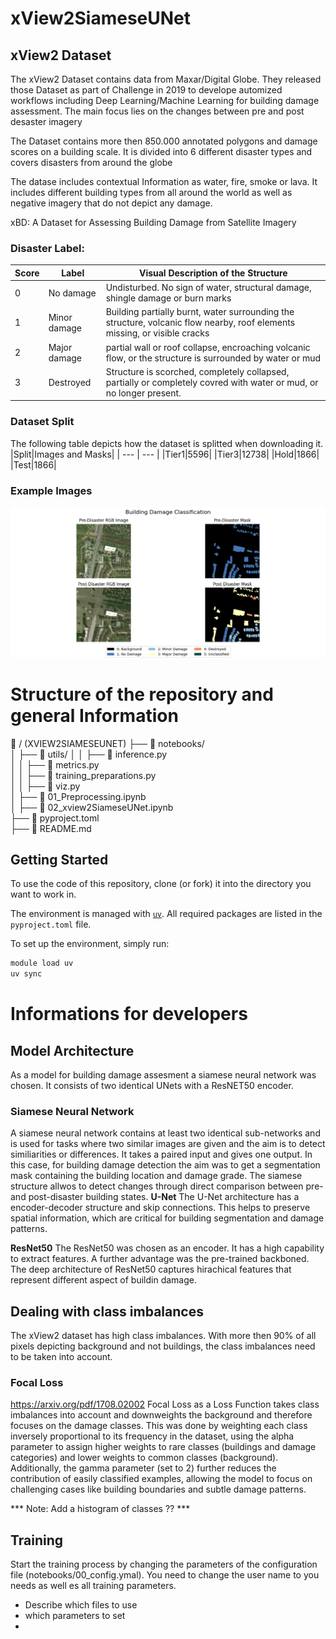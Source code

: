 # xView2SiameseUNet


## xView2 Dataset 
The xView2 Dataset contains data from Maxar/Digital Globe. They released those Dataset as part of Challenge in 2019 to develope automized workflows including Deep Learning/Machine Learning for building damage assessment. The main focus lies on the changes between pre and post desaster imagery

The Dataset contains more then 850.000 annotated polygons and damage scores on a building scale. It is divided into 6 different disaster types and covers disasters from around the globe

The datase includes contextual Information as water, fire, smoke or lava. It includes different building types from all around the world as well as negative imagery that do not depict any damage.


xBD: A Dataset for Assessing Building Damage from Satellite Imagery

### Disaster Label:

| Score | Label | Visual Description of the Structure |
| --- | --- | --- |
| 0 | No damage | Undisturbed. No sign of water, structural damage, shingle damage or burn marks |
| 1 | Minor damage | Building partially burnt, water surrounding the structure, volcanic flow nearby, roof elements missing, or visible cracks |
| 2 | Major damage | partial wall or roof collapse, encroaching volcanic flow, or the structure is surrounded by water or mud |
| 3 | Destroyed | Structure is scorched, completely collapsed, partially or completely covred with water or mud, or no longer present. |

### Dataset Split
The following table depicts how the dataset is splitted when downloading it. 
|Split|Images and Masks|
| --- | --- | 
|Tier1|5596|
|Tier3|12738|
|Hold|1866|
|Test|1866|

### Example Images

![Beispielbild](graphics/exampleImages.png)

# Structure of the repository and general Information


📁 / (XVIEW2SIAMESEUNET) 
├── 📁 notebooks/   
│ ├── 📁 utils/ 
│ │ ├── 📄 inference.py  
│ │ ├── 📄 metrics.py  
│ │ ├── 📄 training_preparations.py   
│ │ ├── 📄 viz.py  
│ ├── 📄 01_Preprocessing.ipynb  
│ ├── 📄 02_xview2SiameseUNet.ipynb   
├── 📄 pyproject.toml   
├── 📄 README.md  

## Getting Started

To use the code of this repository, clone (or fork) it into the directory you want to work in.

The environment is managed with [`uv`](https://github.com/astral-sh/uv). All required packages are listed in the `pyproject.toml` file.

To set up the environment, simply run:

```bash
module load uv
uv sync
```

# Informations for developers
## Model Architecture
As a model for building damage assesment a siamese neural network was chosen. It consists of two identical UNets with a ResNET50 encoder.
### Siamese Neural Network
A siamese neural network contains at least two identical sub-networks and is used for tasks where two similar images are given and the aim is to detect similiarities or differences. 
It takes a paired input and gives one output. In this case, for building damage detection the aim was to get a segmentation mask containing the building location and damage grade. 
The siamese structure allwos to detect changes through direct comparison between pre- and post-disaster building states.
**U-Net**
The U-Net architecture has a encoder-decoder structure and skip connections. This helps to preserve spatial information, which are critical for building segmentation and damage patterns.


**ResNet50** 
The ResNet50 was chosen as an encoder. It has a high capability to extract features. A further advantage was the pre-trained backboned. The deep architecture of ResNet50 captures hirachical features that represent different aspect of buildin damage. 

## Dealing with class imbalances
The xView2 dataset has high class imbalances. With more then 90% of all pixels depicting background and not buildings, 
the class imbalances need to be taken into account.
### Focal Loss
https://arxiv.org/pdf/1708.02002
Focal Loss as a Loss Function takes class imbalances into account and downweights the background and therefore focuses on the damage classes.
This was done by weighting each class inversely proportional to its frequency in the dataset, using the alpha parameter to assign higher weights 
to rare classes (buildings and damage categories) and 
lower weights to common classes (background). Additionally, the gamma parameter (set to 2) 
further reduces the contribution of easily classified examples, allowing the model to focus on challenging cases like building boundaries 
and subtle damage patterns.
 
*** Note: Add a histogram of classes ?? ***

## Training
Start the training process by changing the parameters of the configuration file (notebooks/00_config.ymal). You need to change the user name to you needs as well es all training parameters. 


- Describe which files to use
- which parameters to set
- 
